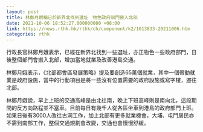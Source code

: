 ```yaml
---
layout: post
title: 林鄭月娥稱已於新界北找到選址　物色政府部門搬入北部
date: 2021-10-06 18:52:27.000000000 +08:00
link: https://news.rthk.hk/rthk/ch/component/k2/1613833-20211006.htm
categories: rthk
---
```


行政長官林鄭月娥表示，已經在新界北找到一些選址，亦正物色一些政府部門，日後整個部門會搬入北部，增加當地就業及改善港島交通。

林鄭月娥表示，《北部都會區發展策略》提及要創造65萬個就業，其中一個帶動就業是政府設施，當中的行動項目是將一些沒有位置需要的政府設施或寫字樓，遷往北部。

林鄭月娥說，早上上班的交通高峰是由北往南，晚上下班高峰則是南向北，這段期間的反方向路程並不塞車。目前每日有幾千人從各區坐車到港島的政府部門上班。如果日後有3000人改往古洞工作，加上北部有更多就業機會，大埔、屯門居民亦不需到南部工作，整個交通規劃會改變，交通也會慢慢舒緩。
